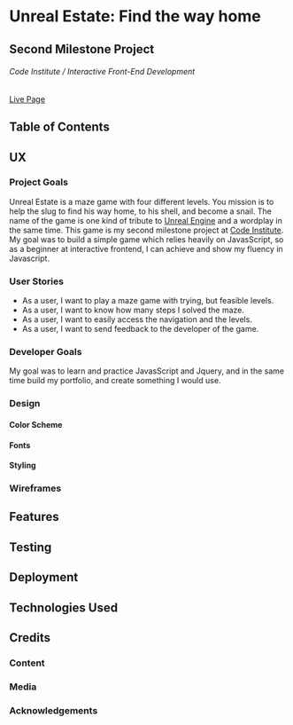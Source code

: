 # Unreal Estate: Find the way home
## Second Milestone Project 
###### Code Institute / Interactive Front-End Development
[Live Page](https://krisztinatxt.github.io/unreal-estate-second-milestone-project/)
## Table of Contents

## UX
### Project Goals
Unreal Estate is a maze game with four different levels. You mission is to help the slug to find his way home, to his shell, and become a snail.
The name of the game is one kind of tribute to [Unreal Engine](https://en.wikipedia.org/wiki/Unreal_Engine) and a wordplay in the same time.
This game is my second milestone project at [Code Institute](https://codeinstitute.net/).
My goal was to build a simple game which relies heavily on JavasScript, so as a beginner at interactive frontend, I can achieve and show my fluency in Javascript.

### User Stories

* As a user, I want to play a maze game with trying, but feasible levels.
* As a user, I want to know how many steps I solved the maze.
* As a user, I want to easily access the navigation and the levels.
* As a user, I want to send feedback to the developer of the game.


### Developer Goals

My goal was to learn and practice JavasScript and Jquery, and in the same time build my portfolio, and create something I would use.

### Design

#### Color Scheme

#### Fonts

#### Styling

### Wireframes 

## Features

## Testing

## Deployment

## Technologies Used

## Credits

### Content

### Media

### Acknowledgements 








